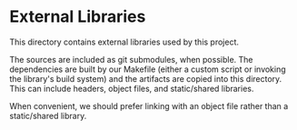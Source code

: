 # External Libraries

This directory contains external libraries used by this project.

The sources are included as git submodules, when possible. The dependencies are built by our
Makefile (either a custom script or invoking the library's build system) and the artifacts are
copied into this directory. This can include headers, object files, and static/shared libraries.

When convenient, we should prefer linking with an object file rather than a static/shared library.
